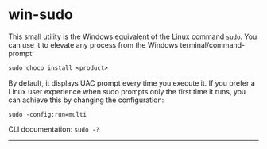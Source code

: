 # win-sudo

This small utility is the Windows equivalent of the Linux command `sudo`.
You can use it to elevate any process from the Windows terminal/command-prompt:
``` txt
sudo choco install <product>
```
By default, it displays UAC prompt every time you execute it.
If you prefer a Linux user experience when sudo prompts only the first time it runs, you can achieve this by changing the configuration:
```
sudo -config:run=multi
```
CLI documentation: `sudo -?`

---
